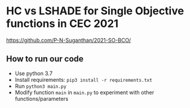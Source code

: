 # HC vs LSHADE for Single Objective functions in CEC 2021

https://github.com/P-N-Suganthan/2021-SO-BCO/

## How to run our code
* Use python 3.7
* Install requirements: `pip3 install -r requirements.txt`
* Run `python3 main.py`
* Modify function `main` in `main.py` to experiment with other functions/parameters